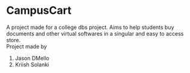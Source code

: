 # CampusCart
A project made for a college dbs project. Aims to help students buy documents and other virtual softwares in a singular and easy to access store.\
Project made by
1. Jason DMello 
2. Kriish Solanki
